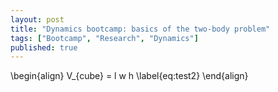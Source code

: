 ```yaml
---
layout: post
title: "Dynamics bootcamp: basics of the two-body problem"
tags: ["Bootcamp", "Research", "Dynamics"]
published: true
---
```





\begin{align}
  V_{cube} = l w h \label{eq:test2}
\end{align}
